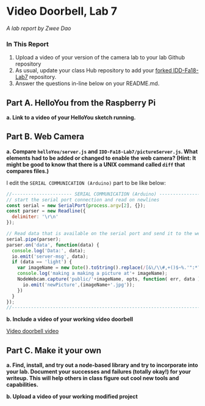 # Video Doorbell, Lab 7

*A lab report by Zwee Dao*

### In This Report

1. Upload a video of your version of the camera lab to your lab Github repository
1. As usual, update your class Hub repository to add your [forked IDD-Fa18-Lab7](/FAR-Lab/IDD-Fa18-Lab7) repository.
1. Answer the questions in-line below on your README.md.

## Part A. HelloYou from the Raspberry Pi

**a. Link to a video of your HelloYou sketch running.**

## Part B. Web Camera

**a. Compare `helloYou/server.js` and `IDD-Fa18-Lab7/pictureServer.js`. What elements had to be added or changed to enable the web camera? (Hint: It might be good to know that there is a UNIX command called `diff` that compares files.)**

I edit the `SERIAL COMMUNICATION (Arduino)` part to be like below:

```javascript
//---------------------- SERIAL COMMUNICATION (Arduino) ----------------------//
// start the serial port connection and read on newlines
const serial = new SerialPort(process.argv[2], {});
const parser = new Readline({
  delimiter: '\r\n'
});

// Read data that is available on the serial port and send it to the websocket
serial.pipe(parser);
parser.on('data', function(data) {
  console.log('Data:', data);
  io.emit('server-msg', data);
  if (data == 'light') {
    var imageName = new Date().toString().replace(/[&\/\\#,+()$~%.'":*?<>{}\s-]/g, '');
    console.log('making a making a picture at'+ imageName);
    NodeWebcam.capture('public/'+imageName, opts, function( err, data ) {
      io.emit('newPicture',(imageName+'.jpg'));
    })
  }
});
//----------------------------------------------------------------------------//
```

**b. Include a video of your working video doorbell**

[Video doorbell video](/video_bell.MOV)

## Part C. Make it your own

**a. Find, install, and try out a node-based library and try to incorporate into your lab. Document your successes and failures (totally okay!) for your writeup. This will help others in class figure out cool new tools and capabilities.**

**b. Upload a video of your working modified project**
